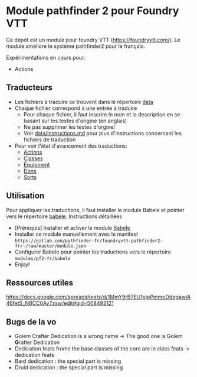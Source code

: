 # Module pathfinder 2 pour Foundry VTT

Ce dépôt est un module pour foundry VTT (https://foundryvtt.com/).
Le module améliore le système pathfinder2 pour le français.

Expérimentations en cours pour:
* Actions

## Traducteurs

* Les fichiers à traduire se trouvent dans le répertoire [data](data/)
* Chaque fichier correspond à une entrée à traduire
  * Pour chaque fichier, il faut inscrire le nom et la description en se basant sur les textes d'origine (en anglais)
  * Ne pas supprimer les textes d'orgine!
  * Voir [data/instructions.md](data/instructions.md) pour plus d'instructions concernant les fichiers de traduction
* Pour voir l'état d'avancement des traductions:
  * [Actions](data/status-actions.md)
  * [Classes](data/status-classes.md)
  * [Équipment](data/status-equipment.md)
  * [Dons](data/status-feats.md)
  * [Sorts](data/status-spells.md)

## Utilisation

Pour appliquer les traductions, il faut installer le module Babele et pointer vers le répertoire [babele](babele/). Instructions détaillées
* [Prérequis] Installer et activer le module [Babele](https://gitlab.com/riccisi/foundryvtt-babele)
* Installer ce module manuellement avec le manifest `https://gitlab.com/pathfinder-fr/foundryvtt-pathfinder2-fr/-/raw/master/module.json`
* Configurer Babele pour pointer les traductions vers le répertoire `modules/pf2-fr/babele`
* Enjoy!

## Ressources utiles
https://docs.google.com/spreadsheets/d/1MmY9rB7EU1yjpPmmoDdqgawiA46fetS_NBCC0Ay7zsw/edit#gid=508492121

## Bugs de la vo
* Golem Crafter Dedication is a wrong name -> The good one is Golem **G**rafter Dedication
* Dedication feats frome the base classes of the core are in class feats -> dedication feats
* Bard dedication : the special part is missing
* Druid dedication : the special part is missing